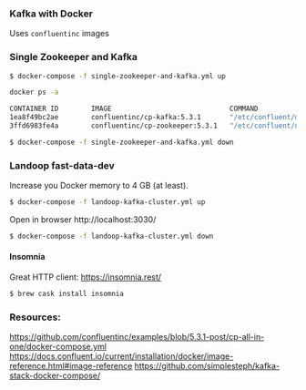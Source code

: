 ### Kafka with Docker

Uses `confluentinc` images

### Single Zookeeper and Kafka

```bash
$ docker-compose -f single-zookeeper-and-kafka.yml up
```

```bash
docker ps -a

CONTAINER ID        IMAGE                             COMMAND                  CREATED             STATUS              PORTS                                        NAMES
1ea8f49bc2ae        confluentinc/cp-kafka:5.3.1       "/etc/confluent/dock…"   2 minutes ago       Up 2 minutes        0.0.0.0:9092->9092/tcp                       kafka
3ffd6983fe4a        confluentinc/cp-zookeeper:5.3.1   "/etc/confluent/dock…"   2 minutes ago       Up 2 minutes        2888/tcp, 0.0.0.0:2181->2181/tcp, 3888/tcp   zookeeper
```

```bash
$ docker-compose -f single-zookeeper-and-kafka.yml down
```


### Landoop fast-data-dev

Increase you Docker memory to 4 GB (at least).

```bash
$ docker-compose -f landoop-kafka-cluster.yml up
```

Open in browser
http://localhost:3030/

```bash
$ docker-compose -f landoop-kafka-cluster.yml down
```

#### Insomnia

Great HTTP client:
https://insomnia.rest/

```bash
$ brew cask install insomnia
```


### Resources:

https://github.com/confluentinc/examples/blob/5.3.1-post/cp-all-in-one/docker-compose.yml
https://docs.confluent.io/current/installation/docker/image-reference.html#image-reference
https://github.com/simplesteph/kafka-stack-docker-compose/